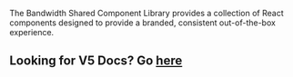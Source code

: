 The Bandwidth Shared Component Library provides a collection of React components designed to provide a branded, consistent out-of-the-box experience.

## Looking for V5 Docs? Go [here](http://dev.bandwidth.com/shared-components/v5)
